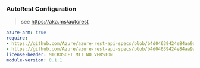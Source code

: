 ### AutoRest Configuration

> see https://aka.ms/autorest

``` yaml
azure-arm: true
require:
- https://github.com/Azure/azure-rest-api-specs/blob/b4d04639424e84aa9aa60e00255ff1c82167f090/specification/securityinsights/resource-manager/readme.md
- https://github.com/Azure/azure-rest-api-specs/blob/b4d04639424e84aa9aa60e00255ff1c82167f090/specification/securityinsights/resource-manager/readme.go.md
license-header: MICROSOFT_MIT_NO_VERSION
module-version: 0.1.1

```